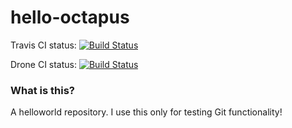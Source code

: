 hello-octapus
=============

Travis CI status:
[![Build Status](https://travis-ci.org/drmalex07/hello-octapus.svg?branch=maven-example)](https://travis-ci.org/drmalex07/hello-octapus)

Drone CI status:
[![Build Status](https://ci.dev-1.opertusmundi.eu:9443/api/badges/drmalex07/hello-octapus/status.svg)](https://ci.dev-1.opertusmundi.eu:9443/drmalex07/hello-octapus)

### What is this?

A helloworld repository. I use this only for testing Git functionality!

